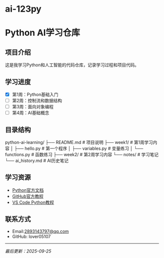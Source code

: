 # ai-123py

# Python AI学习仓库

## 项目介绍
这是我学习Python和人工智能的代码仓库，记录学习过程和项目代码。

## 学习进度
- [x] 第1周：Python基础入门
- [ ] 第2周：控制流和数据结构
- [ ] 第3周：面向对象编程
- [ ] 第4周：AI基础概念

## 目录结构
python-ai-learning/ ├── README.md # 项目说明 ├── week1/ # 第1周学习内容 │ ├── hello.py # 第一个程序 │ ├── variables.py # 变量练习 │ └── functions.py # 函数练习 ├── week2/ # 第2周学习内容 └── notes/ # 学习笔记 └── ai_history.md # AI历史笔记
## 学习资源
- [Python官方文档](https://docs.python.org/3/)
- [GitHub官方教程](https://docs.github.com/cn)
- [VS Code Python教程](https://code.visualstudio.com/docs/python/python-tutorial)

## 联系方式
- Email:2893143797@qq.com
- GitHub: lover05107

---
*最后更新：2025-09-25*
